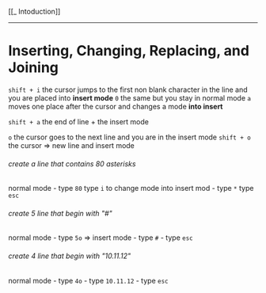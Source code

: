 [[_ Intoduction]]

---
# Inserting, Changing, Replacing, and Joining

`shift + i` the cursor jumps to the first non blank character in the line and you are placed into **insert mode**
`0` the same but you stay in normal mode
`a` moves one place after the cursor and changes a mode **into insert**

`shift + a` the end of line + the insert mode

`o` the cursor goes to the next line and you are in the insert mode
`shift + o` the cursor => new line and insert mode

###### create a line that contains 80 asterisks
normal mode
	- type `80`
type `i` to change mode into insert mod
	- type `*`
type `esc`

###### create 5 line that begin with "#"
normal mode
	- type `5o` => insert mode
	- type `#` 
	- type `esc`

###### create 4 line that begin with "10.11.12"
normal mode
	- type `4o`
	- type `10.11.12`
	- type `esc`